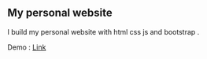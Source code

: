 <h2>My personal website</h2>
<p>I build my personal website with html css js and bootstrap .</p>
<p>Demo : 
  <a href="https://aliakbar-nazemi.github.io" target="_blank">Link</a>
</p>
